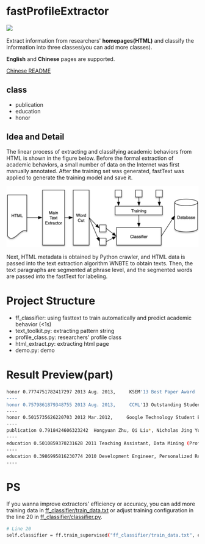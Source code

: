 # fastProfileExtractor

![](https://img.shields.io/badge/Status-Done-brightgreen.svg)
 
Extract information from researchers' **homepages(HTML)** and classify the information into three classes(you can add more classes).
 
 **English** and **Chinese** pages are supported.
 
[Chinese README](https://www.omegaxyz.com/2020/06/18/fast-profile-extractor/)
 
## class
- publication
- education
- honor

## Idea and Detail
The linear process of extracting and classifying academic behaviors from HTML is shown in the figure below. Before the formal extraction of academic behaviors, a small number of data on the Internet was first manually annotated. After the training set was generated, fastText was applied to generate the training model and save it.

![](profileExtractor.png)

Next, HTML metadata is obtained by Python crawler, and HTML data is passed into the text extraction algorithm WNBTE to obtain texts. Then, the text paragraphs are segmented at phrase level, and the segmented words are passed into the fastText for labeling.

# Project Structure
- ff_classifier: using fasttext to train automatically and predict academic behavior (<1s)
- text_toolkit.py: extracting pattern string
- profile_class.py: researchers' profile class
- html_extract.py: extracting html page
- demo.py: demo

# Result Preview(part)
```bash
honor 0.7774751782417297 2013 Aug. 2013,     KSEM'13 Best Paper Award
----
honor 0.7579861879348755 2013 Aug. 2013,     CCML'13 Outstanding Student Paper Award
----
honor 0.5015735626220703 2012 Mar.2012,     Google Technology Student Expert Award
----
publication 0.7918424606323242  Hongyuan Zhu, Qi Liu*, Nicholas Jing Yuan*, Kun Zhang, Enhong Chen. Pop Music Generation: from Melody to Multi-style Arrangement. ACM Transactions on Knowledge Discovery from Data (ACM TKDD). (Accepted) [Data]
----
education 0.5010859370231628 2011 Teaching Assistant, Data Mining (Prof. Hui Xiong). Rutgers Business School, Rutgers University, Feb. 2011~May. 2011.
----
education 0.3986995816230774 2010 Development Engineer, Personalized Recommendation Team. Alibaba (China) Technology Co., Ltd.  Mar.2010~Aug.2010.
----
```

# PS
If you wanna improve extractors' efficiency or accuracy, you can add more training data in [ff_classifier/train_data.txt](ff_classifier/train_data.txt) or adjust training configuration in the line 20 in [ff_classifier/classifier.py](ff_classifier/classifier.py).

```bash
# Line 20
self.classifier = ff.train_supervised("ff_classifier/train_data.txt", epoch=100, dim=50, lr=0.1, wordNgrams=2, minCount=0, loss="softmax")
```
